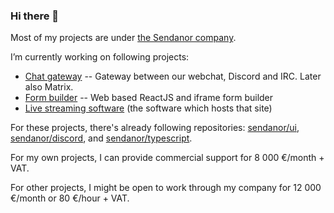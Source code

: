 ### Hi there 👋

<!--
**thejhh/thejhh** is a ✨ _special_ ✨ repository because its `README.md` (this file) appears on your GitHub profile.

Here are some ideas to get you started:

- 🔭 I’m currently working on ...
- 🌱 I’m currently learning ...
- 👯 I’m looking to collaborate on ...
- 🤔 I’m looking for help with ...
- 💬 Ask me about ...
- 📫 How to reach me: ...
- 😄 Pronouns: ...
- ⚡ Fun fact: ...
-->

Most of my projects are under [the Sendanor company](https://github.com/sendanor).

I’m currently working on following projects:

 * [Chat gateway](https://viesti.app) -- Gateway between our webchat, Discord and IRC. Later also Matrix.
 * [Form builder](https://lomake.app) -- Web based ReactJS and iframe form builder
 * [Live streaming software](https://audioantza.com/) (the software which hosts that site)

For these projects, there's already following repositories: [sendanor/ui](https://github.com/sendanor/ui), [sendanor/discord](https://github.com/sendanor/discord), and [sendanor/typescript](https://github.com/sendanor/typescript).

For my own projects, I can provide commercial support for 8 000 €/month + VAT.

For other projects, I might be open to work through my company for 12 000 €/month or 80 €/hour + VAT.  
